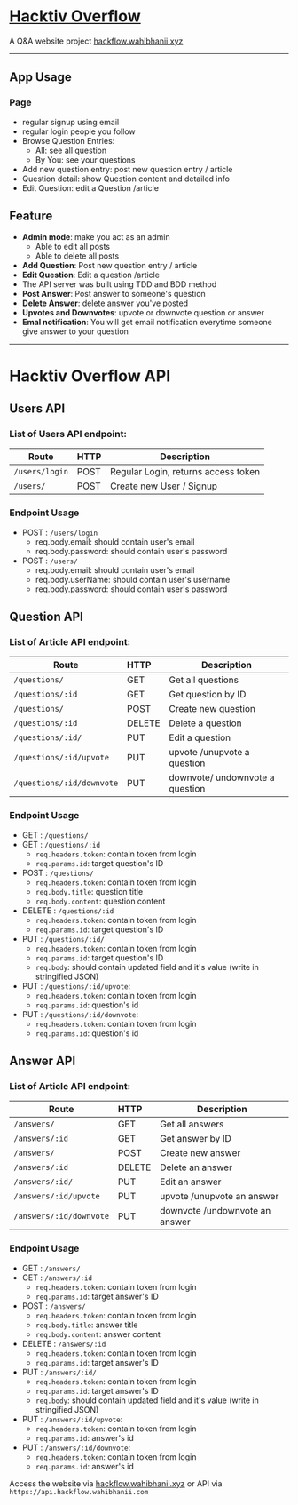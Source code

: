# [Hacktiv Overflow](https:/hackflow.wahibhanii.xyz)

A Q&amp;A website project
[hackflow.wahibhanii.xyz](https:/hackflow.wahibhanii.xyz)
____________________
## App Usage 

### Page
  - regular signup using email
  - regular login people you follow
  - Browse Question Entries:
    - All: see all question
    - By You: see your questions
  - Add new question entry: post new question entry / article
  - Question detail: show Question content and detailed info
  - Edit Question: edit a Question /article

## Feature
  - __Admin mode__: make you act as an admin
    - Able to edit all posts
    - Able to delete all posts
  - __Add Question__: Post new question entry / article
  - __Edit Question__: Edit a question /article
  - The API server was built using TDD and BDD method
  - __Post Answer__: Post answer to someone's question
  - __Delete Answer__: delete answer you've posted
  - __Upvotes and Downvotes__: upvote or downvote question or answer
  - __Emal notification__: You will get email notification everytime someone give answer to your question

-------
# Hacktiv Overflow API
## Users API
### List of Users API endpoint:
| Route                       | HTTP   | Description                         | 
| -------------------------   |:------ | ----------------------------------- |
| `/users/login`              | POST   | Regular Login, returns access token |
| `/users/`                   | POST   | Create new User / Signup            |

### Endpoint Usage
- POST : `/users/login`
  - req.body.email: should contain user's email
  - req.body.password: should contain user's password
- POST : `/users/`
  - req.body.email: should contain user's email
  - req.body.userName: should contain user's username
  - req.body.password: should contain user's password

## Question API
### List of Article API endpoint:
| Route                      | HTTP   | Description           | 
| -------------------------- |:------ | --------------------  |
| `/questions/`              | GET    | Get all questions     |
| `/questions/:id`           | GET    | Get question by ID    |
| `/questions/`              | POST   | Create new question   |
| `/questions/:id`           | DELETE | Delete a question     |
| `/questions/:id/`          | PUT    | Edit a question       |
| `/questions/:id/upvote`    | PUT    | upvote /unupvote a question |
| `/questions/:id/downvote`  | PUT    | downvote/ undownvote a question|

### Endpoint Usage
- GET : `/questions/`
- GET : `/questions/:id`
  - `req.headers.token`: contain token from login
  - `req.params.id`: target question's ID
- POST : `/questions/` 
  - `req.headers.token`: contain token from login
  - `req.body.title`: question title
  - `req.body.content`: question content
- DELETE : `/questions/:id`  
  - `req.headers.token`: contain token from login
  - `req.params.id`: target question's ID
- PUT : `/questions/:id/`
  - `req.headers.token`: contain token from login
  - `req.params.id`: target question's ID
  - `req.body`: should contain updated field and it's value (write in stringified JSON)
- PUT : `/questions/:id/upvote`:
  - `req.headers.token`: contain token from login
  - `req.params.id`: question's id
- PUT : `/questions/:id/downvote`:
  - `req.headers.token`: contain token from login
  - `req.params.id`: question's id

## Answer API
### List of Article API endpoint:
| Route                      | HTTP   | Description           | 
| -------------------------- |:------ | --------------------  |
| `/answers/`                | GET    | Get all answers       |
| `/answers/:id`             | GET    | Get answer by ID      |
| `/answers/`                | POST   | Create new answer     |
| `/answers/:id`             | DELETE | Delete an answer       |
| `/answers/:id/`            | PUT    | Edit an answer         |
| `/answers/:id/upvote`      | PUT    | upvote /unupvote an answer |
| `/answers/:id/downvote`    | PUT    | downvote /undownvote an answer|

### Endpoint Usage
- GET : `/answers/`
- GET : `/answers/:id`
  - `req.headers.token`: contain token from login
  - `req.params.id`: target answer's ID
- POST : `/answers/` 
  - `req.headers.token`: contain token from login
  - `req.body.title`: answer title
  - `req.body.content`: answer content
- DELETE : `/answers/:id`  
  - `req.headers.token`: contain token from login
  - `req.params.id`: target answer's ID
- PUT : `/answers/:id/`
  - `req.headers.token`: contain token from login
  - `req.params.id`: target answer's ID
  - `req.body`: should contain updated field and it's value (write in stringified JSON)
- PUT : `/answers/:id/upvote`:
  - `req.headers.token`: contain token from login
  - `req.params.id`: answer's id
- PUT : `/answers/:id/downvote`:
  - `req.headers.token`: contain token from login
  - `req.params.id`: answer's id

Access the website via [hackflow.wahibhanii.xyz](https:/hackflow.wahibhanii.xyz) or API via `https://api.hackflow.wahibhanii.com`

